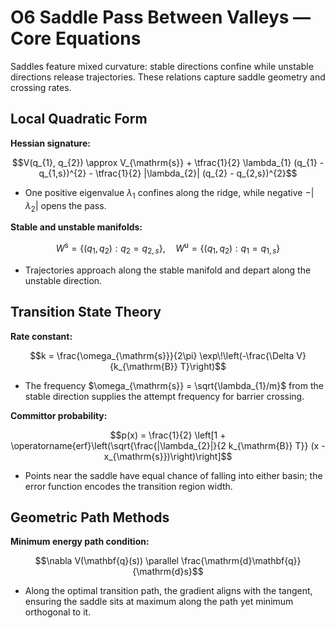 # O6 Saddle Pass Between Valleys — Core Equations

Saddles feature mixed curvature: stable directions confine while unstable directions release trajectories. These relations capture saddle geometry and crossing rates.

## Local Quadratic Form
**Hessian signature:**

$$V(q_{1}, q_{2}) \approx V_{\mathrm{s}} + \tfrac{1}{2} \lambda_{1} (q_{1} - q_{1,s})^{2} - \tfrac{1}{2} |\lambda_{2}| (q_{2} - q_{2,s})^{2}$$

- One positive eigenvalue $\lambda_{1}$ confines along the ridge, while negative $-|\lambda_{2}|$ opens the pass.

**Stable and unstable manifolds:**

$$W^{\mathrm{s}} = \{(q_{1}, q_{2}) : q_{2} = q_{2,s}\}, \quad W^{\mathrm{u}} = \{(q_{1}, q_{2}) : q_{1} = q_{1,s}\}$$

- Trajectories approach along the stable manifold and depart along the unstable direction.

## Transition State Theory
**Rate constant:**

$$k = \frac{\omega_{\mathrm{s}}}{2\pi} \exp\!\left(-\frac{\Delta V}{k_{\mathrm{B}} T}\right)$$

- The frequency $\omega_{\mathrm{s}} = \sqrt{\lambda_{1}/m}$ from the stable direction supplies the attempt frequency for barrier crossing.

**Committor probability:**

$$p(x) = \frac{1}{2} \left[1 + \operatorname{erf}\left(\sqrt{\frac{|\lambda_{2}|}{2 k_{\mathrm{B}} T}} (x - x_{\mathrm{s}})\right)\right]$$

- Points near the saddle have equal chance of falling into either basin; the error function encodes the transition region width.

## Geometric Path Methods
**Minimum energy path condition:**

$$\nabla V(\mathbf{q}(s)) \parallel \frac{\mathrm{d}\mathbf{q}}{\mathrm{d}s}$$

- Along the optimal transition path, the gradient aligns with the tangent, ensuring the saddle sits at maximum along the path yet minimum orthogonal to it.
